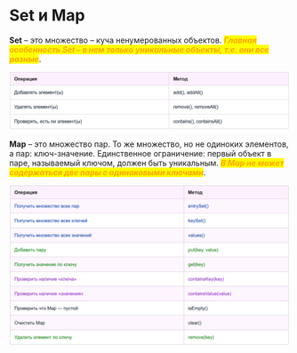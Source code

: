 # Set и Map

**Set** – это множество – куча ненумерованных объектов. _<mark style="color:orange;">**Главная особенность Set – в нем только уникальные объекты, т.е. они все разныe**</mark>_.

![](<../.gitbook/assets/изображение (1) (1).png>)

**Map** – это множество пар. То же множество, но не одиноких элементов, а пар: ключ-значение. Единственное ограничение: первый объект в паре, называемый ключом, должен быть уникальным. _<mark style="color:orange;">**В Map не может содержаться две пары с одинаковыми ключами**</mark>_.

![](<../.gitbook/assets/изображение (3) (1) (1).png>)
